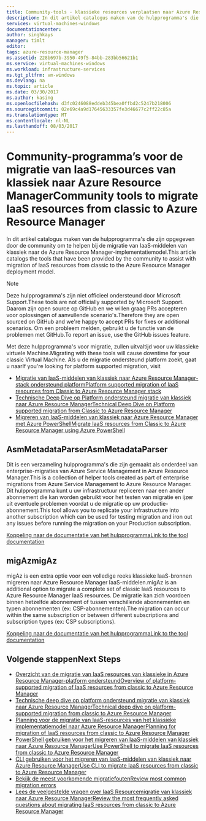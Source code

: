 ```yaml
---
title: Community-tools - klassieke resources verplaatsen naar Azure Resource Manager | Microsoft Docs
description: In dit artikel catalogus maken van de hulpprogramma's die zijn opgegeven door de community om te migreren van IaaS-middelen van klassiek naar de Azure Resource Manager-implementatiemodel.
services: virtual-machines-windows
documentationcenter: 
author: singhkays
manager: timlt
editor: 
tags: azure-resource-manager
ms.assetid: 228b697b-3950-49f5-84bb-283bb56621b1
ms.service: virtual-machines-windows
ms.workload: infrastructure-services
ms.tgt_pltfrm: vm-windows
ms.devlang: na
ms.topic: article
ms.date: 03/30/2017
ms.author: kasing
ms.openlocfilehash: d3fc0246088eddeb345bea0ffbd2c5247b218006
ms.sourcegitcommit: 02e69c4a9d17645633357fe3d46677c2ff22c85a
ms.translationtype: MT
ms.contentlocale: nl-NL
ms.lasthandoff: 08/03/2017
---
```

# <a name="community-tools-to-migrate-iaas-resources-from-classic-to-azure-resource-manager"></a><span data-ttu-id="b1161-103">Community-programma’s voor de migratie van IaaS-resources van klassiek naar Azure Resource Manager</span><span class="sxs-lookup"><span data-stu-id="b1161-103">Community tools to migrate IaaS resources from classic to Azure Resource Manager</span></span>
<span data-ttu-id="b1161-104">In dit artikel catalogus maken van de hulpprogramma's die zijn opgegeven door de community om te helpen bij de migratie van IaaS-middelen van klassiek naar de Azure Resource Manager-implementatiemodel.</span><span class="sxs-lookup"><span data-stu-id="b1161-104">This article catalogs the tools that have been provided by the community to assist with migration of IaaS resources from classic to the Azure Resource Manager deployment model.</span></span>

> [!NOTE]
> <span data-ttu-id="b1161-105">Deze hulpprogramma's zijn niet officieel ondersteund door Microsoft Support.</span><span class="sxs-lookup"><span data-stu-id="b1161-105">These tools are not officially supported by Microsoft Support.</span></span> <span data-ttu-id="b1161-106">Daarom zijn open source op GitHub en we willen graag PRs accepteren voor oplossingen of aanvullende scenario's.</span><span class="sxs-lookup"><span data-stu-id="b1161-106">Therefore they are open sourced on GitHub and we're happy to accept PRs for fixes or additional scenarios.</span></span> <span data-ttu-id="b1161-107">Om een probleem melden, gebruikt u de functie van de problemen met GitHub.</span><span class="sxs-lookup"><span data-stu-id="b1161-107">To report an issue, use the GitHub issues feature.</span></span>
> 
> <span data-ttu-id="b1161-108">Met deze hulpprogramma's voor migratie, zullen uitvaltijd voor uw klassieke virtuele Machine.</span><span class="sxs-lookup"><span data-stu-id="b1161-108">Migrating with these tools will cause downtime for your classic Virtual Machine.</span></span> <span data-ttu-id="b1161-109">Als u de migratie ondersteund platform zoekt, gaat u naar</span><span class="sxs-lookup"><span data-stu-id="b1161-109">If you're looking for platform supported migration, visit</span></span> 
> 
>   * [<span data-ttu-id="b1161-110">Migratie van IaaS-middelen van klassiek naar Azure Resource Manager-stack ondersteund platform</span><span class="sxs-lookup"><span data-stu-id="b1161-110">Platform supported migration of IaaS resources from Classic to Azure Resource Manager stack</span></span>](migration-classic-resource-manager-overview.md)
>   * [<span data-ttu-id="b1161-111">Technische Deep Dive op Platform ondersteund migratie van klassiek naar Azure Resource Manager</span><span class="sxs-lookup"><span data-stu-id="b1161-111">Technical Deep Dive on Platform supported migration from Classic to Azure Resource Manager</span></span>](migration-classic-resource-manager-deep-dive.md)
>   * [<span data-ttu-id="b1161-112">Migreren van IaaS-middelen van klassiek naar Azure Resource Manager met Azure PowerShell</span><span class="sxs-lookup"><span data-stu-id="b1161-112">Migrate IaaS resources from Classic to Azure Resource Manager using Azure PowerShell</span></span>](migration-classic-resource-manager-ps.md)
> 
> 

## <a name="asmmetadataparser"></a><span data-ttu-id="b1161-113">AsmMetadataParser</span><span class="sxs-lookup"><span data-stu-id="b1161-113">AsmMetadataParser</span></span>
<span data-ttu-id="b1161-114">Dit is een verzameling hulpprogramma's die zijn gemaakt als onderdeel van enterprise-migraties van Azure Service Management in Azure Resource Manager.</span><span class="sxs-lookup"><span data-stu-id="b1161-114">This is a collection of helper tools created as part of enterprise migrations from Azure Service Management to Azure Resource Manager.</span></span> <span data-ttu-id="b1161-115">Dit hulpprogramma kunt u uw infrastructuur repliceren naar een ander abonnement die kan worden gebruikt voor het testen van migratie en ijzer uit eventuele problemen voordat u de migratie op uw productie-abonnement.</span><span class="sxs-lookup"><span data-stu-id="b1161-115">This tool allows you to replicate your infrastructure into another subscription which can be used for testing migration and iron out any issues before running the migration on your Production subscription.</span></span>

[<span data-ttu-id="b1161-116">Koppeling naar de documentatie van het hulpprogramma</span><span class="sxs-lookup"><span data-stu-id="b1161-116">Link to the tool documentation</span></span>](https://github.com/Azure/classic-iaas-resourcemanager-migration/tree/master/AsmToArmMigrationApiToolset)

## <a name="migaz"></a><span data-ttu-id="b1161-117">migAz</span><span class="sxs-lookup"><span data-stu-id="b1161-117">migAz</span></span>
<span data-ttu-id="b1161-118">migAz is een extra optie voor een volledige reeks klassieke IaaS-bronnen migreren naar Azure Resource Manager IaaS-middelen.</span><span class="sxs-lookup"><span data-stu-id="b1161-118">migAz is an additional option to migrate a complete set of classic IaaS resources to Azure Resource Manager IaaS resources.</span></span> <span data-ttu-id="b1161-119">De migratie kan zich voordoen binnen hetzelfde abonnement of tussen verschillende abonnementen en typen abonnementen (ex: CSP-abonnementen).</span><span class="sxs-lookup"><span data-stu-id="b1161-119">The migration can occur within the same subscription or between different subscriptions and subscription types (ex: CSP subscriptions).</span></span>

[<span data-ttu-id="b1161-120">Koppeling naar de documentatie van het hulpprogramma</span><span class="sxs-lookup"><span data-stu-id="b1161-120">Link to the tool documentation</span></span>](https://github.com/Azure/migAz)

## <a name="next-steps"></a><span data-ttu-id="b1161-121">Volgende stappen</span><span class="sxs-lookup"><span data-stu-id="b1161-121">Next Steps</span></span>

* [<span data-ttu-id="b1161-122">Overzicht van de migratie van IaaS resources van klassieke in Azure Resource Manager-platform ondersteund</span><span class="sxs-lookup"><span data-stu-id="b1161-122">Overview of platform-supported migration of IaaS resources from classic to Azure Resource Manager</span></span>](migration-classic-resource-manager-overview.md?toc=%2fazure%2fvirtual-machines%2fwindows%2ftoc.json)
* [<span data-ttu-id="b1161-123">Technische deep dive op platform ondersteund migratie van klassiek naar Azure Resource Manager</span><span class="sxs-lookup"><span data-stu-id="b1161-123">Technical deep dive on platform-supported migration from classic to Azure Resource Manager</span></span>](migration-classic-resource-manager-deep-dive.md?toc=%2fazure%2fvirtual-machines%2fwindows%2ftoc.json)
* [<span data-ttu-id="b1161-124">Planning voor de migratie van IaaS-resources van het klassieke implementatiemodel naar Azure Resource Manager</span><span class="sxs-lookup"><span data-stu-id="b1161-124">Planning for migration of IaaS resources from classic to Azure Resource Manager</span></span>](migration-classic-resource-manager-plan.md?toc=%2fazure%2fvirtual-machines%2fwindows%2ftoc.json)
* [<span data-ttu-id="b1161-125">PowerShell gebruiken voor het migreren van IaaS-middelen van klassiek naar Azure Resource Manager</span><span class="sxs-lookup"><span data-stu-id="b1161-125">Use PowerShell to migrate IaaS resources from classic to Azure Resource Manager</span></span>](migration-classic-resource-manager-ps.md?toc=%2fazure%2fvirtual-machines%2fwindows%2ftoc.json)
* [<span data-ttu-id="b1161-126">CLI gebruiken voor het migreren van IaaS-middelen van klassiek naar Azure Resource Manager</span><span class="sxs-lookup"><span data-stu-id="b1161-126">Use CLI to migrate IaaS resources from classic to Azure Resource Manager</span></span>](../linux/migration-classic-resource-manager-cli.md?toc=%2fazure%2fvirtual-machines%2fwindows%2ftoc.json)
* [<span data-ttu-id="b1161-127">Bekijk de meest voorkomende migratiefouten</span><span class="sxs-lookup"><span data-stu-id="b1161-127">Review most common migration errors</span></span>](migration-classic-resource-manager-errors.md?toc=%2fazure%2fvirtual-machines%2fwindows%2ftoc.json)
* [<span data-ttu-id="b1161-128">Lees de veelgestelde vragen over IaaS Resourcemigratie van klassiek naar Azure Resource Manager</span><span class="sxs-lookup"><span data-stu-id="b1161-128">Review the most frequently asked questions about migrating IaaS resources from classic to Azure Resource Manager</span></span>](migration-classic-resource-manager-faq.md?toc=%2fazure%2fvirtual-machines%2fwindows%2ftoc.json)

